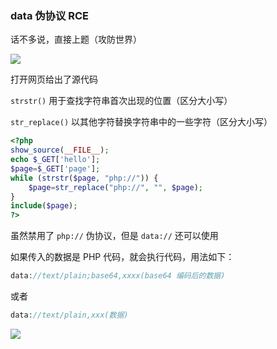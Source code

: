 ### data 伪协议 RCE

话不多说，直接上题（攻防世界）

![](https://pic1.imgdb.cn/item/6808c71f58cb8da5c8c67481.png)

打开网页给出了源代码

`strstr()` 用于查找字符串首次出现的位置（区分大小写）

`str_replace()` 以其他字符替换字符串中的一些字符（区分大小写）

```php
<?php
show_source(__FILE__);
echo $_GET['hello'];
$page=$_GET['page'];
while (strstr($page, "php://")) {
    $page=str_replace("php://", "", $page);
}
include($page);
?>
```

虽然禁用了 `php://` 伪协议，但是 `data://` 还可以使用

如果传入的数据是 PHP 代码，就会执行代码，用法如下：

```php
data://text/plain;base64,xxxx(base64 编码后的数据)
```

或者

```php
data://text/plain,xxx(数据)
```

![](https://pic1.imgdb.cn/item/6808cbee58cb8da5c8c681d5.png)